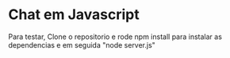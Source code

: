 # Chat em Javascript

Para testar, Clone o repositorio e rode npm install para instalar as dependencias e em seguida "node server.js"

